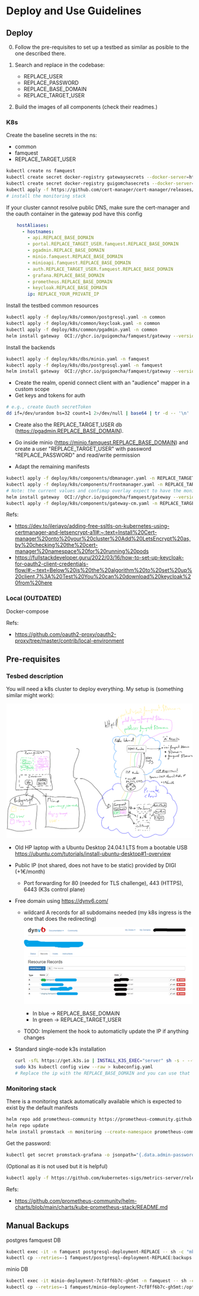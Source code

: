 # Deploy and Use Guidelines

## Deploy 

0. Follow the pre-requisites to set up a testbed as similar as posible to the one described there.

1. Search and replace in the codebase:
  
    + REPLACE_USER
    + REPLACE_PASSWORD
    + REPLACE_BASE_DOMAIN
    + REPLACE_TARGET_USER
2. Build the images of all components (check their readmes.)

### K8s

Create the baseline secrets in the ns:
- common
- famquest
- REPLACE_TARGET_USER
```bash
kubectl create ns famquest
kubectl create secret docker-registry gatewaysecrets --docker-server=https://registry.atosresearch.eu:18488 --docker-username=REPLACE --docker-password=REPLACE -n famquest
kubectl create secret docker-registry guigomchasecrets --docker-server=https://ghcr.io --docker-username=REPLACE --docker-password=REPLACE -n famquest
kubectl apply -f https://github.com/cert-manager/cert-manager/releases/download/v1.16.2/cert-manager.yaml
# install the monitoring stack
```
If your cluster cannot resolve public DNS, make sure the cert-manager and the oauth container in the gateway pod have this config
```yaml
    hostAliases:
      - hostnames:
        - api.REPLACE_BASE_DOMAIN
        - portal.REPLACE_TARGET_USER.famquest.REPLACE_BASE_DOMAIN
        - pgadmin.REPLACE_BASE_DOMAIN
        - minio.famquest.REPLACE_BASE_DOMAIN
        - minioapi.famquest.REPLACE_BASE_DOMAIN
        - auth.REPLACE_TARGET_USER.famquest.REPLACE_BASE_DOMAIN
        - grafana.REPLACE_BASE_DOMAIN
        - prometheus.REPLACE_BASE_DOMAIN
        - keycloak.REPLACE_BASE_DOMAIN
        ip: REPLACE_YOUR_PRIVATE_IP
```

Install the testbed common resources
```bash
kubectl apply -f deploy/k8s/common/postgresql.yaml -n common
kubectl apply -f deploy/k8s/common/keycloak.yaml -n common
kubectl apply -f deploy/k8s/common/pgadmin.yaml -n common
helm install gateway  OCI://ghcr.io/guigomcha/famquest/gateway --version 1.3.0 -n common -f deploy/k8s/common/values.yaml
```

Install the backends
```bash
kubectl apply -f deploy/k8s/dbs/minio.yaml -n famquest
kubectl apply -f deploy/k8s/dbs/postgresql.yaml -n famquest
helm install gateway  OCI://ghcr.io/guigomcha/famquest/gateway --version 1.3.0 -n famquest -f deploy/k8s/dbs/values.yaml
```
- Create the realm, openid connect client with an "audience" mapper in a custom scope
- Get keys and tokens for auth

```bash
# e.g., create Oauth secretToken
dd if=/dev/urandom bs=32 count=1 2>/dev/null | base64 | tr -d -- '\n' | tr -- '+/' '-_';
```
- Create also the REPLACE_TARGET_USER db (https://pgadmin.REPLACE_BASE_DOMAIN).
- Go inside minio (https://minio.famquest.REPLACE_BASE_DOMAIN) and create a user "REPLACE_TARGET_USER" with password "REPLACE_PASSWORD" and read/write permission

- Adapt the remaining manifests

```bash
kubectl apply -f deploy/k8s/components/dbmanager.yaml -n REPLACE_TARGET_USER
kubectl apply -f deploy/k8s/components/frontmanager.yaml -n REPLACE_TARGET_USER
# Note: the current values and confimap overlay expect to have the monitoring stack already installed
helm install gateway  OCI://ghcr.io/guigomcha/famquest/gateway --version 1.3.0 -n REPLACE_TARGET_USER -f deploy/k8s/components/values.yaml
kubectl apply -f deploy/k8s/components/gateway-cm.yaml -n REPLACE_TARGET_USER
```


Refs:
- https://dev.to/ileriayo/adding-free-ssltls-on-kubernetes-using-certmanager-and-letsencrypt-a1l#:~:text=Install%20Cert-manager%20onto%20your%20cluster%20Add%20LetsEncrypt%20as,by%20checking%20the%20cert-manager%20namespace%20for%20running%20pods
- https://fullstackdeveloper.guru/2022/03/16/how-to-set-up-keycloak-for-oauth2-client-credentials-flow/#:~:text=Below%20is%20the%20algorithm%20to%20set%20up%20client,7%3A%20Test%20You%20can%20download%20keycloak%20from%20here

### Local (OUTDATED)

Docker-compose 

Refs:
- https://github.com/oauth2-proxy/oauth2-proxy/tree/master/contrib/local-environment


## Pre-requisites

### Tesbed description

You will need a k8s cluster to deploy everything.
My setup is (something similar might work):

  <p align="center">
    <img src="../docs/testbed.png" alt="testbed description" />
  </p>

- Old HP laptop with a Ubuntu Desktop 24.04.1 LTS from a bootable USB https://ubuntu.com/tutorials/install-ubuntu-desktop#1-overview
- Public IP (not shared, does not have to be static) provided by DIGI (+1€/month)
  - Port forwarding for 80 (needed for TLS challenge), 443 (HTTPS), 6443 (K3s control plane)
- Free domain using https://dynv6.com/
  - wildcard A records for all subdomains needed (my k8s ingress is the one that does the redirecting)
    <p align="center">
      <img src="../docs/dynv6-records.png" alt="Records for subdomains" />
    </p>
    
    + In blue -> REPLACE_BASE_DOMAIN
    + In green -> REPLACE_TARGET_USER
  - TODO: Implement the hook to automaticlly update the IP if anything changes
- Standard single-node k3s installation 
    
    ```bash
    curl -sfL https://get.k3s.io | INSTALL_K3S_EXEC="server" sh -s - --write-kubeconfig-mode=644 --tls-san=REPLACE_BASE_DOMAIN
    sudo k3s kubectl config view --raw > kubeconfig.yaml
    # Replace the ip with the REPLACE_BASE_DOMAIN and you can use that kubeconfig from outside
    ```

### Monitoring stack

There is a monitoring stack automatically available which is expected to exist by the default manifests

```bash
helm repo add prometheus-community https://prometheus-community.github.io/helm-charts
helm repo update
helm install promstack -n monitoring --create-namespace prometheus-community/kube-prometheus-stack
```

Get the password:
```bash
kubectl get secret promstack-grafana -o jsonpath="{.data.admin-password}" -n monitoring  | base64 --decode ; echo
```

(Optional as it is not used but it is helpful)
```bash
kubectl apply -f https://github.com/kubernetes-sigs/metrics-server/releases/latest/download/components.yaml
```

Refs:
- https://github.com/prometheus-community/helm-charts/blob/main/charts/kube-prometheus-stack/README.md

## Manual Backups

postgres famquest DB 
```bash
kubectl exec -it -n famquest postgresql-deployment-REPLACE -- sh -c "mkdir -p backups && pg_dump -U REPLACE_USER -h localhost famquest > backups/backup-$(date +"%m-%d-%Y-%H-%M").sql"
kubectl cp --retries=-1 famquest/postgresql-deployment-REPLACE:backups backups
```
minio DB
```bash
kubectl exec -it minio-deployment-7cf8ff6b7c-gh5mt -n famquest -- sh -c "mkdir -p /opt/bitnami/minio-client/backups && tar -czf /opt/bitnami/minio-client/backups/data-$(date +"%m-%d-%Y-%H-%M").tar.gz /data"
kubectl cp --retries=-1 famquest/minio-deployment-7cf8ff6b7c-gh5mt:/opt/bitnami/minio-client/backups backups
```